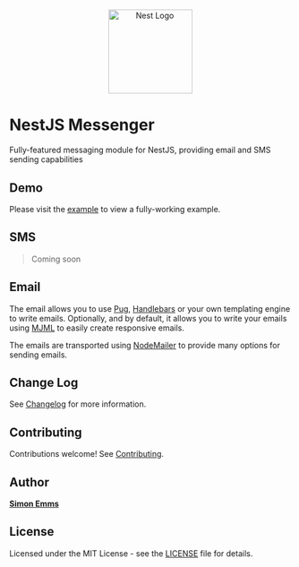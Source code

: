 <h1 align="center"></h1>

<div align="center">
  <a href="http://nestjs.com/" target="_blank">
    <img src="https://nestjs.com/img/logo_text.svg" width="150" alt="Nest Logo" />
  </a>
</div>

# NestJS Messenger

Fully-featured messaging module for NestJS, providing email and SMS sending capabilities

## Demo

Please visit the [example](/example) to view a fully-working example. 

## SMS

> Coming soon

## Email

The email allows you to use [Pug](https://pugjs.org), [Handlebars](https://handlebarsjs.com) or your own templating
engine to write emails. Optionally, and by default, it allows you to write your emails using [MJML](https://mjml.io)
to easily create responsive emails.

The emails are transported using [NodeMailer](https://nodemailer.com) to provide many options for sending emails. 

## Change Log

See [Changelog](CHANGELOG) for more information.

## Contributing

Contributions welcome! See [Contributing](CONTRIBUTING.md).

## Author

**[Simon Emms](https://simonemms.com)**

## License

Licensed under the MIT License - see the [LICENSE](LICENSE) file for details.

